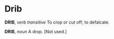 # Drib

**DRIB**, _verb transitive_ To crop or cut off; to defalcate.

**DRIB**, _noun_ A drop. \[Not used.\]